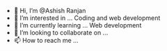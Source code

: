 - 👋 Hi, I’m @Ashish Ranjan
- 👀 I’m interested in ... Coding and web development
- 🌱 I’m currently learning ... Web development
- 💞️ I’m looking to collaborate on ...
- 📫 How to reach me ...

<!---
Aashu-2002/Aashu-2002 is a ✨ special ✨ repository because its `README.md` (this file) appears on your GitHub profile.
You can click the Preview link to take a look at your changes.
--->
